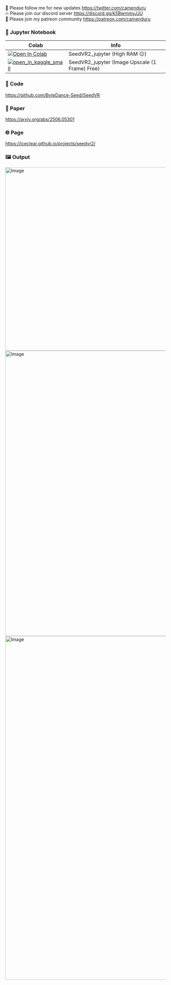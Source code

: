 🐣 Please follow me for new updates https://twitter.com/camenduru <br />
🔥 Please join our discord server https://discord.gg/k5BwmmvJJU <br />
🥳 Please join my patreon community https://patreon.com/camenduru <br />

### 🍊 Jupyter Notebook

| Colab | Info
| --- | --- |
[![Open In Colab](https://colab.research.google.com/assets/colab-badge.svg)](https://colab.research.google.com/github/camenduru/SeedVR2-jupyter/blob/main/SeedVR2_jupyter.ipynb) | SeedVR2_jupyter (High RAM 😐)
[![open_in_kaggle_small](https://user-images.githubusercontent.com/54370274/228924833-17316feb-d0fe-4249-90ba-682930ba11e5.svg)](https://www.kaggle.com/code/camenduru/SeedVR2) | SeedVR2_jupyter (Image Upscale (1 Frame) Free)

### 🧬 Code
https://github.com/ByteDance-Seed/SeedVR

### 📄 Paper
https://arxiv.org/abs/2506.05301

### 🌐 Page
https://iceclear.github.io/projects/seedvr2/

### 🖼 Output

<img width="1024" height="576" alt="Image" src="https://github.com/user-attachments/assets/231abb0e-1fc2-4c00-a443-1592ff3cadb2" />

<img width="1600" height="896" alt="Image" src="https://github.com/user-attachments/assets/49e44931-ed78-425c-b72f-2bbbb3038f9d" />

<img width="1919" height="1079" alt="Image" src="https://github.com/user-attachments/assets/9409cdf6-f954-4f57-94f1-044ede5af527" />